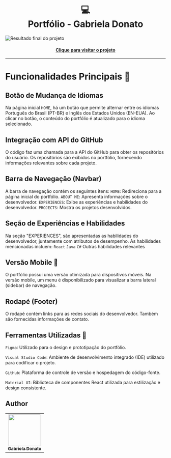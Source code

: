 <h1 align="center">
  💻<br>Portfólio - Gabriela Donato
</h1>

![Resultado final do projeto]()

<h4 align="center"><a href="">Clique para visitar o projeto</a></h4>

---
# Funcionalidades Principais :open_file_folder:

## Botão de Mudança de Idiomas

Na página inicial `HOME`, há um botão que permite alternar entre os idiomas Português do Brasil (PT-BR) e Inglês dos Estados Unidos (EN-EUA).
Ao clicar no botão, o conteúdo do portfólio é atualizado para o idioma selecionado.

## Integração com API do GitHub

O código faz uma chamada para a API do GitHub para obter os repositórios do usuário.
Os repositórios são exibidos no portfólio, fornecendo informações relevantes sobre cada projeto.

## Barra de Navegação (Navbar)

A barra de navegação contém os seguintes itens:
`HOME`: Redireciona para a página inicial do portfólio.
`ABOUT ME`: Apresenta informações sobre o desenvolvedor.
`EXPERIENCES`: Exibe as experiências e habilidades do desenvolvedor.
`PROJECTS`: Mostra os projetos desenvolvidos.

## Seção de Experiências e Habilidades

Na seção "EXPERIENCES", são apresentadas as habilidades do desenvolvedor, juntamente com atributos de desempenho.
As habilidades mencionadas incluem:
`React`
`Java`
`C#`
Outras habilidades relevantes

## Versão Mobile :iphone:

O portfólio possui uma versão otimizada para dispositivos móveis.
Na versão mobile, um menu é disponibilizado para visualizar a barra lateral (sidebar) de navegação.

## Rodapé (Footer)

O rodapé contém links para as redes sociais do desenvolvedor.
Também são fornecidas informações de contato.

## Ferramentas Utilizadas :wrench:

`Figma`: Utilizado para o design e prototipação do portfólio.

`Visual Studio Code`: Ambiente de desenvolvimento integrado (IDE) utilizado para codificar o projeto.

`GitHub`: Plataforma de controle de versão e hospedagem do código-fonte.

`Material UI`: Biblioteca de componentes React utilizada para estilização e design consistente.

<h2>Author</h2>

<table>
  <tr>
    <td align="center">
      <a href="https://github.com/GabsDonato">
        <img src="" width="100px;" alt=""/><br>
        <sub>
          <b>Gabriela Donato</b>
        </sub>
      </a>
    </td>
  </tr>
</table>
